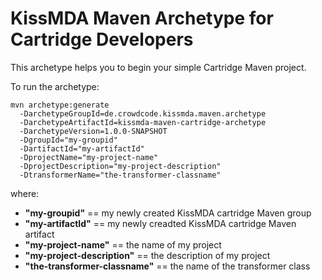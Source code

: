 KissMDA Maven Archetype for Cartridge Developers
================================================
This archetype helps you to begin your simple Cartridge Maven project.

To run the archetype:

```
mvn archetype:generate                                  
  -DarchetypeGroupId=de.crowdcode.kissmda.maven.archetype
  -DarchetypeArtifactId=kissmda-maven-cartridge-archetype
  -DarchetypeVersion=1.0.0-SNAPSHOT
  -DgroupId="my-groupid"
  -DartifactId="my-artifactId"
  -DprojectName="my-project-name"
  -DprojectDescription="my-project-description"
  -DtransformerName="the-transformer-classname"
```

where:
* **"my-groupid"** == my newly created KissMDA cartridge Maven group
* **"my-artifactId"** == my newly creadted KissMDA cartridge Maven artifact
* **"my-project-name"** == the name of my project
* **"my-project-description"** == the description of my project
* **"the-transformer-classname"** == the name of the transformer class